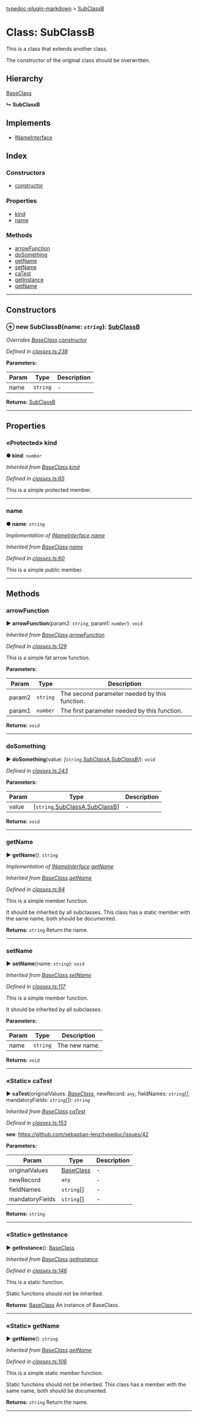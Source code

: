 [typedoc-plugin-markdown](../README.md) > [SubClassB](../classes/subclassb.md)



# Class: SubClassB


This is a class that extends another class.

The constructor of the original class should be overwritten.

## Hierarchy


 [BaseClass](baseclass.md)

**↳ SubClassB**







## Implements

* [INameInterface](../interfaces/inameinterface.md)

## Index

### Constructors

* [constructor](subclassb.md#markdown-header-constructor)


### Properties

* [kind](subclassb.md#markdown-header-protected-kind)
* [name](subclassb.md#markdown-header-name)


### Methods

* [arrowFunction](subclassb.md#markdown-header-arrowfunction)
* [doSomething](subclassb.md#markdown-header-dosomething)
* [getName](subclassb.md#markdown-header-getname)
* [setName](subclassb.md#markdown-header-setname)
* [caTest](subclassb.md#markdown-header-static-catest)
* [getInstance](subclassb.md#markdown-header-static-getinstance)
* [getName](subclassb.md#markdown-header-static-getname)



---
## Constructors



### ⊕ **new SubClassB**(name: *`string`*): [SubClassB](subclassb.md)



*Overrides [BaseClass](baseclass.md).[constructor](baseclass.md#markdown-header-constructor)*

*Defined in [classes.ts:238](https://bitbucket.org/owner/repository_name/src/master/src/classes.ts?fileviewer&amp;#x3D;file-view-default#classes.ts-238)*



**Parameters:**

| Param  | Type                | Description  |
| ------ | ------------------- | ------------ |
| name | `string` | - |





**Returns:** [SubClassB](subclassb.md)

---


## Properties


### «Protected» kind

**●  kind**:  *`number`* 

*Inherited from [BaseClass](baseclass.md).[kind](baseclass.md#markdown-header-protected-kind)*

*Defined in [classes.ts:65](https://bitbucket.org/owner/repository_name/src/master/src/classes.ts?fileviewer&amp;#x3D;file-view-default#classes.ts-65)*



This is a simple protected member.




___



###  name

**●  name**:  *`string`* 

*Implementation of [INameInterface](../interfaces/inameinterface.md).[name](../interfaces/inameinterface.md#markdown-header-name)*

*Inherited from [BaseClass](baseclass.md).[name](baseclass.md#markdown-header-name)*

*Defined in [classes.ts:60](https://bitbucket.org/owner/repository_name/src/master/src/classes.ts?fileviewer&amp;#x3D;file-view-default#classes.ts-60)*



This is a simple public member.




___


## Methods


###  arrowFunction

► **arrowFunction**(param2: *`string`*, param1: *`number`*): `void`




*Inherited from [BaseClass](baseclass.md).[arrowFunction](baseclass.md#markdown-header-arrowfunction)*

*Defined in [classes.ts:129](https://bitbucket.org/owner/repository_name/src/master/src/classes.ts?fileviewer&amp;#x3D;file-view-default#classes.ts-129)*



This is a simple fat arrow function.


**Parameters:**

| Param  | Type                | Description  |
| ------ | ------------------- | ------------ |
| param2 | `string` | The second parameter needed by this function. |
| param1 | `number` | The first parameter needed by this function. |





**Returns:** `void`





___



###  doSomething

► **doSomething**(value: *[`string`,[SubClassA](subclassa.md),[SubClassB](subclassb.md)]*): `void`




*Defined in [classes.ts:243](https://bitbucket.org/owner/repository_name/src/master/src/classes.ts?fileviewer&amp;#x3D;file-view-default#classes.ts-243)*



**Parameters:**

| Param  | Type                | Description  |
| ------ | ------------------- | ------------ |
| value | [`string`,[SubClassA](subclassa.md),[SubClassB](subclassb.md)] | - |





**Returns:** `void`





___



###  getName

► **getName**(): `string`




*Implementation of [INameInterface](../interfaces/inameinterface.md).[getName](../interfaces/inameinterface.md#markdown-header-getname)*

*Inherited from [BaseClass](baseclass.md).[getName](baseclass.md#markdown-header-getname)*

*Defined in [classes.ts:94](https://bitbucket.org/owner/repository_name/src/master/src/classes.ts?fileviewer&amp;#x3D;file-view-default#classes.ts-94)*



This is a simple member function.

It should be inherited by all subclasses. This class has a static member with the same name, both should be documented.




**Returns:** `string`
Return the name.






___



###  setName

► **setName**(name: *`string`*): `void`




*Inherited from [BaseClass](baseclass.md).[setName](baseclass.md#markdown-header-setname)*

*Defined in [classes.ts:117](https://bitbucket.org/owner/repository_name/src/master/src/classes.ts?fileviewer&amp;#x3D;file-view-default#classes.ts-117)*



This is a simple member function.

It should be inherited by all subclasses.


**Parameters:**

| Param  | Type                | Description  |
| ------ | ------------------- | ------------ |
| name | `string` | The new name. |





**Returns:** `void`





___



### «Static» caTest

► **caTest**(originalValues: *[BaseClass](baseclass.md)*, newRecord: *`any`*, fieldNames: *`string`[]*, mandatoryFields: *`string`[]*): `string`




*Inherited from [BaseClass](baseclass.md).[caTest](baseclass.md#markdown-header-static-catest)*

*Defined in [classes.ts:153](https://bitbucket.org/owner/repository_name/src/master/src/classes.ts?fileviewer&amp;#x3D;file-view-default#classes.ts-153)*


**see**: https://github.com/sebastian-lenz/typedoc/issues/42


**Parameters:**

| Param  | Type                | Description  |
| ------ | ------------------- | ------------ |
| originalValues | [BaseClass](baseclass.md) | - |
| newRecord | `any` | - |
| fieldNames | `string`[] | - |
| mandatoryFields | `string`[] | - |





**Returns:** `string`





___



### «Static» getInstance

► **getInstance**(): [BaseClass](baseclass.md)




*Inherited from [BaseClass](baseclass.md).[getInstance](baseclass.md#markdown-header-static-getinstance)*

*Defined in [classes.ts:146](https://bitbucket.org/owner/repository_name/src/master/src/classes.ts?fileviewer&amp;#x3D;file-view-default#classes.ts-146)*



This is a static function.

Static functions should not be inherited.




**Returns:** [BaseClass](baseclass.md)
An instance of BaseClass.






___



### «Static» getName

► **getName**(): `string`




*Inherited from [BaseClass](baseclass.md).[getName](baseclass.md#markdown-header-static-getname)*

*Defined in [classes.ts:106](https://bitbucket.org/owner/repository_name/src/master/src/classes.ts?fileviewer&amp;#x3D;file-view-default#classes.ts-106)*



This is a simple static member function.

Static functions should not be inherited. This class has a member with the same name, both should be documented.




**Returns:** `string`
Return the name.






___



